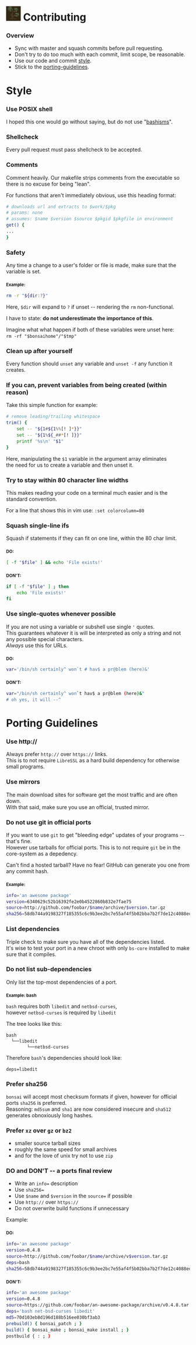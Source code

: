 # <img width="40" height="40" src="res/bonsai_square.png"> Contributing

### Overview

* Sync with master and squash commits before pull requesting.
* Don't try to do too much with each commit, limit scope, be reasonable.
* Use our code and commit [style](#style).
* Stick to the [porting-guidelines](#porting-guidelines).

# Style

### Use POSIX shell

I hoped this one would go without saying, but do not use "[bashisms](https://en.wiktionary.org/wiki/bashism)".

### Shellcheck

Every pull request must pass shellcheck to be accepted.

### Comments

Comment heavily. Our makefile strips comments from the executable so there is no excuse for being "lean".

For functions that aren't immediately obvious, use this heading format:

```bash
# downloads url and extracts to $work/$pkg
# params: none
# assumes: $name $version $source $pkgid $pkgfile in environment
get() {
...
}
```

### Safety

Any time a change to a user's folder or file is made, 
make sure that the variable is set.

<sub>**Example:**</sub>
```bash
rm -r "${dir:?}"
```

Here, `$dir` will expand to `?` if unset -- rendering the `rm` non-functional.

I have to state: **do not underestimate the importance of this**.

Imagine what what happen if both of these variables were unset here:  
`rm -rf "$bonsaihome"/"$tmp"`

### Clean up after yourself

Every function should `unset` any variable and `unset -f` any function it creates.

### If you can, prevent variables from being created (within reason)

Take this simple function for example:

```bash
# remove leading/trailing whitespace
trim() {
    set -- "${1#${1%%[! ]*}}"
    set -- "${1%${_##*[! ]}}"
    printf '%s\n' "$1"
}
```

Here, manipulating the `$1` variable in the argument array eliminates  
the need for us to create a variable and then unset it.

### Try to stay within 80 character line widths

This makes reading your code on a terminal much easier and is the standard convention.

For a line that shows this in vim use: `:set colorcolumn=80`

### Squash single-line ifs

Squash if statements if they can fit on one line, within the 80 char limit.

<sub>**DO:**</sub>
```bash
[ -f "$file" ] && echo 'File exists!'
```
<sub>**DON'T:**</sub>
```bash
if [ -f "$file" ] ; then
    echo 'File exists!'
fi
```

### Use single-quotes whenever possible

If you are not using a variable or subshell use single `'` quotes.  
This guarantees whatever it is will be interpreted as only a string and not any possible special characters.  
*Always* use this for URLs.

<sub>**DO:**</sub>
```bash
var='/bin/sh certainly^ won`t # hav$ a pr@blem (here)&'
```
<sub>**DON'T:**</sub>
```bash
var="/bin/sh certainly^ won`t hav$ a pr@blem (here)&"
# oh yes, it will --^
```

# Porting Guidelines

### Use http://

Always prefer `http://` over `https://` links.  
This is to not require `LibreSSL` as a hard build dependency for otherwise small programs.

### Use mirrors

The main download sites for software get the most traffic and are often down.  
With that said, make sure you use an official, trusted mirror.

### Do not use git in official ports

If you want to use `git` to get "bleeding edge" updates of your programs -- that's fine.  
However use tarballs for official ports. This is to not require `git` be in the core-system as a depedency.

Can't find a hosted tarball? Have no fear! GitHub can generate you one from any commit hash.

**<sub>Example:**</sub>

```bash
info='an awesome package'
version=6340629c52b16392fe2e0b4522860b832e7fae75
source=http://github.com/foobar/$name/archive/$version.tar.gz
sha256=58db744a9198327f185355c6c9b3ee2bc7e55af4f5b02bba7b2f7de12c4088ed
```

### List dependencies

Triple check to make sure you have all of the dependencies listed.  
It's wise to test your port in a new chroot with only `bs-core` installed to make sure that it compiles.

### Do not list sub-dependencies

Only list the top-most dependencies of a port.

<sub>**Example: bash**</sub>

`bash` requires both `libedit` and `netbsd-curses`,  
however `netbsd-curses` is required by `libedit`

The tree looks like this:
```
bash 
  └──libedit
        └──netbsd-curses
```
Therefore `bash`'s dependencies should look like:
```
deps=libedit
```

### Prefer sha256

`bonsai` will accept most checksum formats if given,
however for official ports `sha256` is preferred.  
Reasoning: `md5sum` and `sha1` are now considered insecure and `sha512` generates
obnoxiously long hashes.

### Prefer `xz` over `gz` or `bz2`

* smaller source tarball sizes
* roughly the same speed for small archives
* and for the love of unix try not to use `zip`

### DO and DON'T  --  a ports final review

* Write an `info=` description
* Use `sha256=`
* Use `$name` and `$version` in the `source=` if possible
* Use `http://` over `https://`
* Do not overwrite build functions if unnecessary

Example:

<sub>**DO:**</sub>

```bash
info='an awesome package'
version=0.4.8
source=http://github.com/foobar/$name/archive/v$version.tar.gz
deps=bash
sha256=58db744a9198327f185355c6c9b3ee2bc7e55af4f5b02bba7b2f7de12c4088ed
```

<sub>**DON'T:**</sub>

```bash
info='an awesome package'
version=0.4.8
source=https://github.com/foobar/an-awesome-package/archive/v0.4.8.tar.gz
deps='bash net-bsd-curses libedit'
md5=70d103eb8d196d188b516ee030bf3ab3
prebuild() { bonsai_patch ; }
build() { bonsai_make ; bonsai_make install ; }
postbuild { : ; }
```
